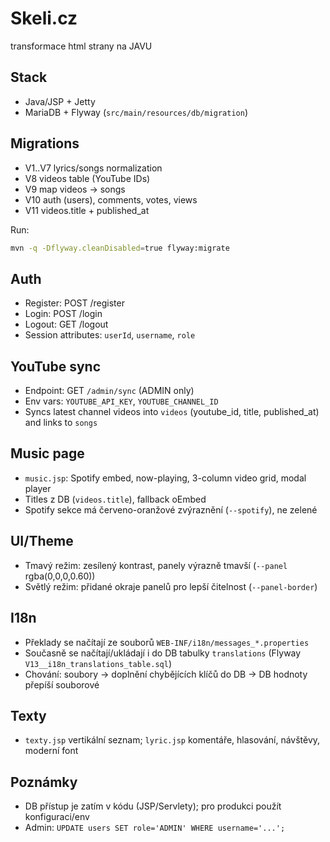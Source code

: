 # Skeli.cz

transformace html strany na JAVU

## Stack
- Java/JSP + Jetty
- MariaDB + Flyway (`src/main/resources/db/migration`)

## Migrations
- V1..V7 lyrics/songs normalization
- V8 videos table (YouTube IDs)
- V9 map videos -> songs
- V10 auth (users), comments, votes, views
- V11 videos.title + published_at

Run:
```sh
mvn -q -Dflyway.cleanDisabled=true flyway:migrate
```

## Auth
- Register: POST /register
- Login: POST /login
- Logout: GET /logout
- Session attributes: `userId`, `username`, `role`

## YouTube sync
- Endpoint: GET `/admin/sync` (ADMIN only)
- Env vars: `YOUTUBE_API_KEY`, `YOUTUBE_CHANNEL_ID`
- Syncs latest channel videos into `videos` (youtube_id, title, published_at) and links to `songs`

## Music page
- `music.jsp`: Spotify embed, now-playing, 3-column video grid, modal player
- Titles z DB (`videos.title`), fallback oEmbed
- Spotify sekce má červeno-oranžové zvýraznění (`--spotify`), ne zelené

## UI/Theme
- Tmavý režim: zesílený kontrast, panely výrazně tmavší (`--panel` rgba(0,0,0,0.60))
- Světlý režim: přidané okraje panelů pro lepší čitelnost (`--panel-border`)

## I18n
- Překlady se načítají ze souborů `WEB-INF/i18n/messages_*.properties`
- Současně se načítají/ukládají i do DB tabulky `translations` (Flyway `V13__i18n_translations_table.sql`)
- Chování: soubory -> doplnění chybějících klíčů do DB -> DB hodnoty přepíší souborové

## Texty
- `texty.jsp` vertikální seznam; `lyric.jsp` komentáře, hlasování, návštěvy, moderní font

## Poznámky
- DB přístup je zatím v kódu (JSP/Servlety); pro produkci použít konfiguraci/env
- Admin: `UPDATE users SET role='ADMIN' WHERE username='...';`
